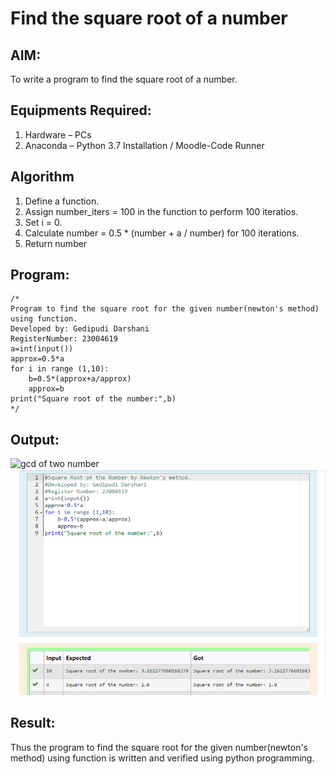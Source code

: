 # Find the square root of a number

## AIM:
To write a program to find the square root of a number.

## Equipments Required:
1. Hardware – PCs
2. Anaconda – Python 3.7 Installation / Moodle-Code Runner

## Algorithm
1. Define a function.
2. Assign number_iters = 100 in the function to perform 100 iteratios.
3. Set i = 0.
4. Calculate  number = 0.5 * (number + a / number) for 100 iterations.
5. Return number

## Program:
```
/*
Program to find the square root for the given number(newton's method) using function.
Developed by: Gedipudi Darshani
RegisterNumber: 23004619
a=int(input())
approx=0.5*a
for i in range (1,10):
    b=0.5*(approx+a/approx)
    approx=b
print("Square root of the number:",b) 
*/
```

## Output:
![gcd of two number](gcd.png)
![solution](output1.png)

## Result:
Thus the program to find the square root for the given number(newton's method) using function is written and verified using python programming.
